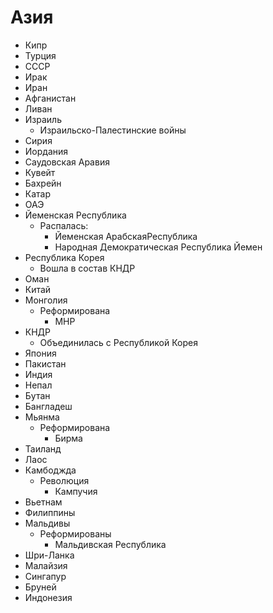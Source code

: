 # Азия

*   Кипр
*   Турция
*   СССР
*   Ирак
*   Иран
*   Афганистан
*   Ливан
*   Израиль
    *   Израильско-Палестинские войны
*   Сирия
*   Иордания
*   Саудовская Аравия
*   Кувейт
*   Бахрейн
*   Катар
*   ОАЭ
*   Йеменская Республика
    *   Распалась:
        *   Йеменская АрабскаяРеспублика
        *   Народная Демократическая Республика Йемен
*   Республика Корея
    *   Вошла в состав КНДР
*   Оман
*   Китай
*   Монголия
    *   Реформирована
        *   МНР
*   КНДР
    *   Объединилась с Республикой Корея
*   Япония
*   Пакистан
*   Индия
*   Непал
*   Бутан
*   Бангладеш
*   Мьянма
    *   Реформирована
        *   Бирма
*   Таиланд
*   Лаос
*   Камбоджда
    *   Революция
        *   Кампучия
*   Вьетнам
*   Филиппины
*   Мальдивы
    *   Реформированы
        *   Мальдивская Республика
*   Шри-Ланка
*   Малайзия
*   Сингапур
*   Бруней
*   Индонезия
